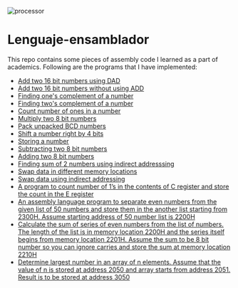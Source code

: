 ![processor](https://user-images.githubusercontent.com/41234408/72184518-9c094700-3416-11ea-8276-956149a9d47a.jpeg)

# Lenguaje-ensamblador
This repo contains some pieces of assembly code I learned as a part of academics. Following are the programs that I have implemented:

- [Add two 16 bit numbers using DAD](https://github.com/yashk2000/Lenguaje-ensamblador/blob/master/add16DAD.asm)
- [Add two 16 bit numbers without using ADD](https://github.com/yashk2000/Lenguaje-ensamblador/blob/master/sum16bitExtended.asm)
- [Finding one's complement of a number](https://github.com/yashk2000/Lenguaje-ensamblador/blob/master/complement.asm)
- [Finding two's complement of a number](https://github.com/yashk2000/Lenguaje-ensamblador/blob/master/twoscomplement.asm)
- [Count number of ones in a number](https://github.com/yashk2000/Lenguaje-ensamblador/blob/master/countOnes.asm)
- [Multiply two 8 bit numbers](https://github.com/yashk2000/Lenguaje-ensamblador/blob/master/multiply.asm)
- [Pack unpacked BCD numbers](https://github.com/yashk2000/Lenguaje-ensamblador/blob/master/packBCD.asm)
- [Shift a number right by 4 bits](https://github.com/yashk2000/Lenguaje-ensamblador/blob/master/rightRotate.asm)
- [Storing a number](https://github.com/yashk2000/Lenguaje-ensamblador/blob/master/store.asm)
- [Subtracting two 8 bit numbers](https://github.com/yashk2000/Lenguaje-ensamblador/blob/master/sub.asm)
- [Adding two 8 bit numbers](https://github.com/yashk2000/Lenguaje-ensamblador/blob/master/sum.asm)
- [Finding sum of 2 numbers using indirect addresssing](https://github.com/yashk2000/Lenguaje-ensamblador/blob/master/sumIndirect.asm)
- [Swap data in different memory locations](https://github.com/yashk2000/Lenguaje-ensamblador/blob/master/swap.asm)
- [Swap data using indirect addressing](https://github.com/yashk2000/Lenguaje-ensamblador/blob/master/swapIndirect.asm)
- [A program to count number of 1’s in the contents of C register and store the count in the E register](https://github.com/yashk2000/Lenguaje-ensamblador/blob/master/code1.asm)
- [An assembly language program to separate even numbers from the given list of 50 numbers and store them in the another list starting from 2300H. Assume starting address of 50 number list is 2200H](https://github.com/yashk2000/Lenguaje-ensamblador/blob/master/code2.asm)
- [Calculate the sum of series of even numbers from the list of numbers. The length of the list is in memory location 2200H and the series itself begins from memory location 2201H. Assume the sum to be 8 bit number so you can ignore carries and store the sum at memory location 2210H](https://github.com/yashk2000/Lenguaje-ensamblador/blob/master/code3.asm)
- [Determine largest number in an array of n elements. Assume that the value of n is stored at address 2050 and array starts from address 2051. Result is to be stored at address 3050](https://github.com/yashk2000/Lenguaje-ensamblador/blob/master/code4.asm)
